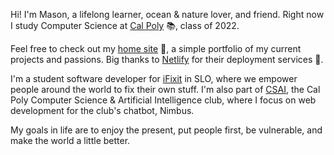 Hi! I'm Mason, a lifelong learner, ocean & nature lover, and friend. Right now I study Computer Science at [Cal Poly](https://www.calpoly.edu/) 📚, class of 2022.

Feel free to check out my [home site](https://masonmcelvain.dev/) 🌴, a simple portfolio of my current projects and passions. Big thanks to [Netlify](https://www.netlify.com/) for their deployment services 🎉.

I'm a student software developer for [iFixit](https://github.com/ifixit) in SLO, where we empower people around the world to fix their own stuff. I'm also part of [CSAI](https://www.calpolycsai.com/), the Cal Poly Computer Science & Artificial Intelligence club, where I focus on web development for the club's chatbot, Nimbus.

My goals in life are to enjoy the present, put people first, be vulnerable, and make the world a little better.
